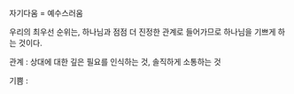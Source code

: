 자기다움 = 예수스러움

우리의 최우선 순위는, 하나님과 점점 더 진정한 관계로 들어가므로 하나님을 기쁘게 하는 것이다. 

관계 : 상대에 대한 깊은 필요를 인식하는 것, 솔직하게 소통하는 것

기쁨 : 
